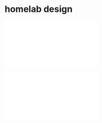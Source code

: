 # homelab design

![](../../-assets/homelab%20design-2025-08-25-1248.pdf)

![](../../-assets/homelab%20design-2025-08-25-1248%201.pdf)